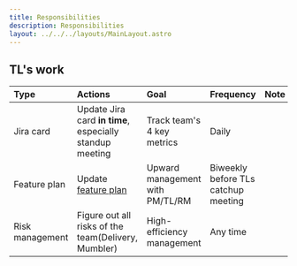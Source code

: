 ```yaml
---
title: Responsibilities
description: Responsibilities
layout: ../../../layouts/MainLayout.astro
---
```


## TL's work

| Type            | Actions                                                                                                                                      | Goal                            | Frequency                           | Note |
| :-------------- | :------------------------------------------------------------------------------------------------------------------------------------------- | :------------------------------ | :---------------------------------- | :--- |
| Jira card       | Update Jira card **in time**, especially standup meeting                                                                                     | Track team's 4 key metrics      | Daily                               |      |
| Feature plan    | Update [feature plan](https://app.mural.co/t/twma7655/m/twma7655/1669703506004/189819aa8f9f11accf8a99cc23212097ef13b7ea?wid=0-1683075557750) | Upward management with PM/TL/RM | Biweekly before TLs catchup meeting |      |
| Risk management | Figure out all risks of the team(Delivery, Mumbler)                                                                                          | High-efficiency management      | Any time                            |      |
